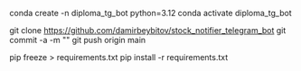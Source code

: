 conda create -n diploma_tg_bot python=3.12
conda activate diploma_tg_bot

git clone https://github.com/damirbeybitov/stock_notifier_telegram_bot
git commit -a -m ""
git push origin main

pip freeze > requirements.txt
pip install -r requirements.txt
